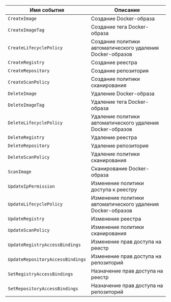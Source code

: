 Имя события | Описание
--- | ---
`CreateImage` | Создание Docker-образа
`CreateImageTag` | Создание тега Docker-образа
`CreateLifecyclePolicy` | Создание политики автоматического удаления Docker-образов
`CreateRegistry` | Создание реестра
`CreateRepository` | Создание репозитория
`CreateScanPolicy` | Создание политики сканирования
`DeleteImage` | Удаление Docker-образа
`DeleteImageTag` | Удаление тега Docker-образа
`DeleteLifecyclePolicy` | Удаление политики автоматического удаления Docker-образов
`DeleteRegistry` | Удаление реестра
`DeleteRepository` | Удаление репозитория
`DeleteScanPolicy` | Удаление политики сканирования
`ScanImage` | Сканирование Docker-образа
`UpdateIpPermission` | Изменение политики доступа к реестру
`UpdateLifecyclePolicy` | Изменение политики автоматического удаления Docker-образов
`UpdateRegistry` | Изменение реестра
`UpdateScanPolicy` | Изменение политики сканирования
`UpdateRegistryAccessBindings` | Изменение прав доступа на реестр  
`UpdateRepositoryAccessBindings` | Изменение прав доступа на репозиторий
`SetRegistryAccessBindings`  | Назначение прав доступа на реестр
`SetRepositoryAccessBindings` | Назначение прав доступа на репозиторий